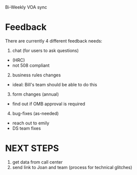 Bi-Weekly VOA sync

# Feedback 
There are currently 4 different feedback needs:

1. chat (for users to ask questions)
+ (HRC)
+ not 508 compliant

2. business rules changes 
+ ideal: Bill's team should be able to do this

3. form changes (annual)
+ find out if OMB approval is required

4. bug-fixes (as-needed)
+ reach out to emily 
+ DS team fixes

# NEXT STEPS 
1. get data from call center
2. send link to Joan and team (process for technical glitches)
